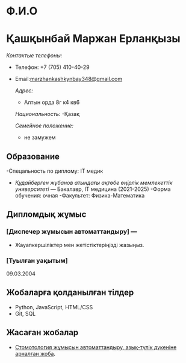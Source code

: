 # Ф.И.О
# Қашқынбай Маржан Ерланқызы

*Контактые телефоны:*
- Телефон: +7 (705) 410-40-29
- Email:marzhankashkynbay348@gmail.com


  *Адрес:*
  - Алтын орда 8г к4 кв6

 
  *Национальность:*
  -Қазақ


   *Семейное положение:*
  - не замужем 


## Образование
-Спецальность по диплому: IT медик
- *Құдайберген жұбанов атындағы ақтөбе өңірлік мемлекеттік университеті* — Бакалавр, IT медицина (2021-2025)
-Форма обучения: очная
-Факультет: Физика-Математика

## Дипломдық жұмыс
### [Диспечер жұмысын автоматтандыру] — 
- Жауапкершіліктер мен жетістіктеріңізді жазыңыз.

### [Туылған уақытым] 
09.03.2004

## Жобаларға қолданылған тілдер
- Python, JavaScript, HTML/CSS
- Git, SQL

## Жасаған жобалар
- [Стомотология жұмысын автоматтандыру, азық-түлік дүкеніне арналған жоба](сілтеме).
